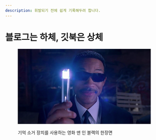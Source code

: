 ```yaml
---
description: 휘발되기 전에 쉽게 기록해두려 합니다.
---
```


# 블로그는 하체, 깃북은 상체

<div align="left">

<figure><img src=".gitbook/assets/man-in-black.png" alt="기억 소거 장치를 사용하는 영화 맨 인 블랙의 한장면"><figcaption><p>기억 소거 장치를 사용하는 영화 맨 인 블랙의 한장면</p></figcaption></figure>

</div>
